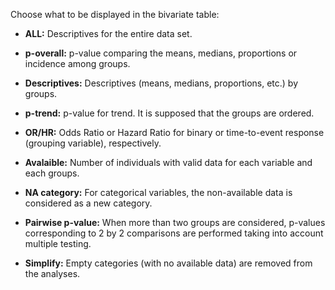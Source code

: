 Choose what to be displayed in the bivariate table:

- **ALL:** Descriptives for the entire data set.

- **p-overall:** p-value comparing the means, medians, proportions or incidence among groups. 

- **Descriptives:** Descriptives (means, medians, proportions, etc.) by groups.

- **p-trend:** p-value for trend. It is supposed that the groups are ordered.

- **OR/HR:** Odds Ratio or Hazard Ratio for binary or time-to-event response (grouping variable), respectively.

- **Avalaible:** Number of individuals with valid data for each variable and each groups.

- **NA category:** For categorical variables, the non-available data is considered as a new category.

- **Pairwise p-value:** When more than two groups are considered, p-values corresponding to 2 by 2 comparisons are performed taking into account multiple testing.

- **Simplify:** Empty categories (with no available data) are removed from the analyses.

